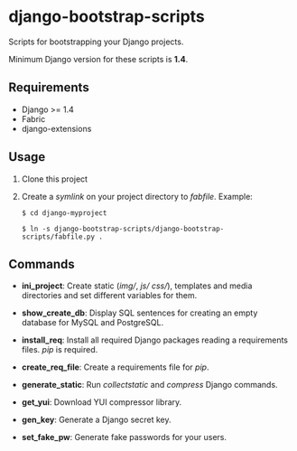 django-bootstrap-scripts
========================

Scripts for bootstrapping your Django projects.

Minimum Django version for these scripts is **1.4**.

Requirements
------------

* Django >= 1.4
* Fabric
* django-extensions

Usage
-----

1. Clone this project
2. Create a *symlink* on your project directory to *fabfile*. Example:

    `$ cd django-myproject`

    `$ ln -s django-bootstrap-scripts/django-bootstrap-scripts/fabfile.py .`


Commands
---------

* **ini_project**: Create static (*img/*, *js/* *css/*), templates and media directories and set different variables for them.

* **show\_create\_db**: Display SQL sentences for creating an empty database for MySQL and PostgreSQL.

* **install_req**: Install all required Django packages reading a requirements files. *pip* is required.

* **create\_req\_file**: Create a requirements file for *pip*.

* **generate_static**: Run *collectstatic* and *compress* Django commands.

* **get_yui**: Download YUI compressor library.

* **gen_key**: Generate a Django secret key.

* **set\_fake\_pw**: Generate fake passwords for your users.
